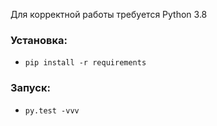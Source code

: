 Для корректной работы требуется Python 3.8
### Установка:
- `pip install -r requirements`
### Запуск:
- `py.test -vvv`
